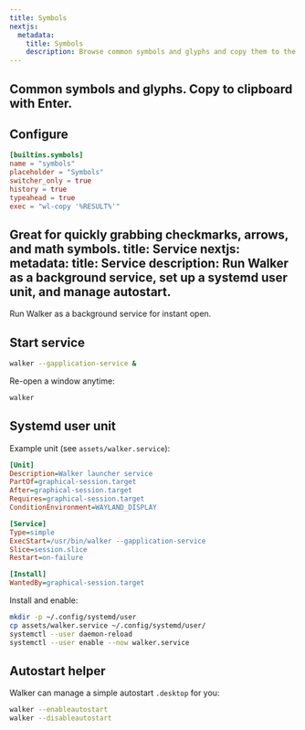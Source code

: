 ```yaml
---
title: Symbols
nextjs:
  metadata:
    title: Symbols
    description: Browse common symbols and glyphs and copy them to the clipboard.
---
```


Common symbols and glyphs. Copy to clipboard with Enter.
---
## Configure

```toml
[builtins.symbols]
name = "symbols"
placeholder = "Symbols"
switcher_only = true
history = true
typeahead = true
exec = "wl-copy '%RESULT%'"
```

Great for quickly grabbing checkmarks, arrows, and math symbols.
title: Service
nextjs:
  metadata:
    title: Service
    description: Run Walker as a background service, set up a systemd user unit, and manage autostart.
---

Run Walker as a background service for instant open.

## Start service

```bash
walker --gapplication-service &
```

Re-open a window anytime:

```bash
walker
```

## Systemd user unit

Example unit (see `assets/walker.service`):

```ini
[Unit]
Description=Walker launcher service
PartOf=graphical-session.target
After=graphical-session.target
Requires=graphical-session.target
ConditionEnvironment=WAYLAND_DISPLAY

[Service]
Type=simple
ExecStart=/usr/bin/walker --gapplication-service
Slice=session.slice
Restart=on-failure

[Install]
WantedBy=graphical-session.target
```

Install and enable:

```bash
mkdir -p ~/.config/systemd/user
cp assets/walker.service ~/.config/systemd/user/
systemctl --user daemon-reload
systemctl --user enable --now walker.service
```

## Autostart helper

Walker can manage a simple autostart `.desktop` for you:

```bash
walker --enableautostart
walker --disableautostart
```
